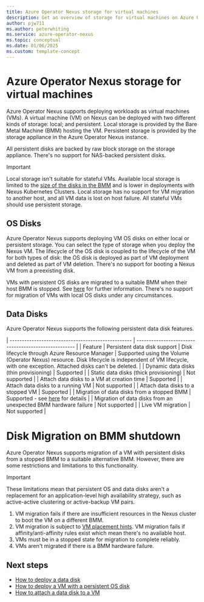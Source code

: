 ```yaml
---
title: Azure Operator Nexus storage for virtual machines
description: Get an overview of storage for virtual machines on Azure Operator Nexus.
author: pjw711
ms.author: peterwhiting
ms.service: azure-operator-nexus
ms.topic: conceptual
ms.date: 01/06/2025
ms.custom: template-concept
---
```


# Azure Operator Nexus storage for virtual machines

Azure Operator Nexus supports deploying workloads as virtual machines (VMs). A virtual machine (VM) on Nexus can be deployed with two different kinds of storage: local; and persistent. Local storage is provided by the Bare Metal Machine (BMM) hosting the VM. Persistent storage is provided by the storage appliance in the Azure Operator Nexus instance.

All persistent disks are backed by raw block storage on the storage appliance. There's no support for NAS-backed persistent disks.

> [!IMPORTANT]
> Local storage isn't suitable for stateful VMs. Available local storage is limited to the [size of the disks in the BMM](./reference-near-edge-compute.md#compute-configurations) and is lower in deployments with Nexus Kubernetes Clusters. Local storage has no support for VM migration to another host, and all VM data is lost on host failure. All stateful VMs should use persistent storage.

## OS Disks

Azure Operator Nexus supports deploying VM OS disks on either local or persistent storage. You can select the type of storage when you deploy the Nexus VM. The lifecycle of the OS disk is coupled to the lifecycle of the VM for both types of disk: the OS disk is deployed as part of VM deployment and deleted as part of VM deletion. There's no support for booting a Nexus VM from a preexisting disk.

VMs with persistent OS disks are migrated to a suitable BMM when their host BMM is stopped. See [here](#disk-migration-on-bmm-shutdown) for further information. There's no support for migration of VMs with local OS disks under any circumstances.

## Data Disks

Azure Operator Nexus supports the following persistent data disk features.

| -------------------------------------------------- | ---------------------------------------------------- |
| Feature                                            | Persistent data disk support
| Disk lifecycle through Azure Resource Manager      | Supported using the Volume (Operator Nexus) resource. Disk lifecycle is independent of VM lifecycle, with one exception. Attached disks can't be deleted. |
| Dynamic data disks (thin provisioning)             | Supported                                            |
| Static data disks (thick provisioning)             | Not supported                                        |
| Attach data disks to a VM at creation time         | Supported                                            |
| Attach data disks to a running VM                  | Not supported                                        |
| Attach data disks to a stopped VM                  | Supported                                            |
| Migration of data disks from a stopped BMM         | Supported - see [here](#disk-migration-on-bmm-shutdown) for details |
| Migration of data disks from an unexpected BMM hardware failure | Not supported                                     |
| Live VM migration                                  | Not supported                                        |

# Disk Migration on BMM shutdown

Azure Operator Nexus supports migration of a VM with persistent disks from a stopped BMM to a suitable alternative BMM. However, there are some restrictions and limitations to this functionality.

> [!IMPORTANT]
> These limitations mean that persistent OS and data disks aren't a replacement for an application-level high availability strategy, such as active-active clustering or active-backup VM pairs.

1. VM migration fails if there are insufficient resources in the Nexus cluster to boot the VM on a different BMM.
1. VM migration is subject to [VM placement hints](./howto-virtual-machine-placement-hints.md). VM migration fails if affinity/anti-affinity rules exist which mean there's no available host.
1. VMs must be in a stopped state for migration to complete reliably.
1. VMs aren't migrated if there is a BMM hardware failure.

## Next steps

* [How to deploy a data disk](./howto-deploy-data-disk-bicep.md)
* [How to deploy a VM with a persistent OS disk](./howto-deploy-vm-persistent-disk-bicep.md)
* [How to attach a data disk to a VM](./howto-attach-data-disk-bicep.md)
